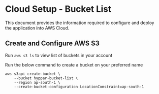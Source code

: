 # Cloud Setup - Bucket List

This document provides the information required to configure and deploy the application into AWS Cloud.

## Create and Configure AWS S3

Run `aws s3 ls` to view list of buckets in your account

Run the below command to create a bucket on your preferred name

```
aws s3api create-bucket \
    --bucket hyppar-bucket-list \
    --region ap-south-1 \
    --create-bucket-configuration LocationConstraint=ap-south-1
```
